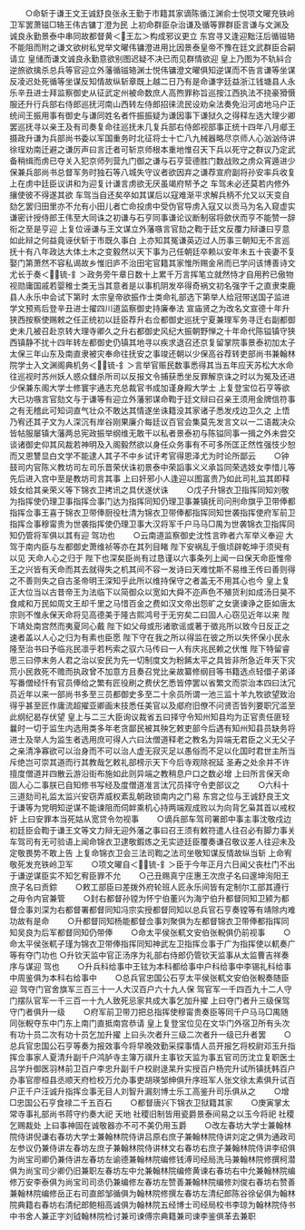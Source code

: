 <!-- { "loadSidebar": true } -->
　　○命斩于谦王文王诚舒良张永王勤于市籍其家谪陈循江渊俞士悦项文曜充铁岭卫军罢萧镃□辂王伟古镛丁澄为民  上初命群臣杂治谦及循等罪群臣言谦与文渊及诚良永勤景泰中串同故都督黄＜王厷＞构成邪议更立  东宫寻又逢迎黜汪后循镃辂不能阻而附之谦文欲树私党举文曜伟镛澄进用比因景泰皇帝不豫在廷文武群臣合嗣请立  皇储而谦文诚良永勤意欲别图迟疑不决已而见群情欲迎  皇上乃图为不轨紏合逆旅欲擒杀总兵等官迎立外藩循镃辂渊士悦伟镛澄文曜俱知逆谋而不告言谦等坐谋反凌迟处死循等坐谋反知情故纵斩章既上越二日乃有是命谦字廷益浙江钱塘县人永乐辛丑进士拜监察御史从征武定州被命数庶人高煦罪称旨巡按江西执法不挠豪猾慑服还升行兵部右侍郎巡抚河南山西转左侍郎招徕流民设劝籴法奏免沿河卤地马户正统间王振用事有御史与谦同姓名者忤振振疑为谦因事下谦狱久之得释左选大理少卿罢巡抚寻以亲王及有司奏复命往巡抚未几复兵部右侍郎视部事正统十四年八月郕王摄政升谦为兵部尚书委以军国重务时北征将士十亡八九械器略尽京师人心汹汹侍讲徐珵劝南迁避之谦厉声曰言迁者可斩京师根本重地惟召天下兵以死守之群议乃定武备稍缉而虏已夺关入犯京师列营九门御之谦与石亨营德胜门数战败之虏众宵遁进少保兼兵部尚书总督军务时独石等八城失守议者欲因弃之谦荐宣府副将孙安率兵收复  上在虏中廷臣议讲和为迎复计谦言虏欲无厌虽竭府帑予之  车驾未必还莫若内修外攘使彼不得遂其欲  车驾当自还矣卒如其谋后以寇难渐平求解兵柄不允又以天变自劾乞罢归田里亦不允有小田儿者亡命投虏中受伪官导虏入寇又以贡马为名入窥虚实谦密计授侍郎王伟至大同诛之初谦与石亨同事谦论议断制宿将歛伏而亨不能赞一辞衔之至是亨迎  上复位诬谦与王文谋立外藩嗾言官劾之鞫于廷文反覆力辩谦曰亨意如此辩之何益竟诬伏斩于市既久事白  上亦知其冤谦英迈过人历事三朝知无不言巡抚十有八年政达大体土木之变毅然以天下事为己任朝廷卒赖以安年未五十丧妻不复娶门第萧然不容私谒故乡惟旧庐不治田宅官籍其家惟所赐金帛而已学问该博善诗文尤长于奏＜锍-釒＞政务旁午章日数十上累千万言挥笔立就然恃才自用矜已傲物视勋庸国戚若婴稚士类无当其意者是以事机阴发卒得奇祸文初名强字千之直隶束鹿县人永乐中会试下第时  太宗皇帝欲振作士类命礼部选下第举人给冠带送国子监进学文预焉后登辛丑进士擢四川道监察御史持廉奉法  宣庙贤之为改名文宣德十年升狭西按察使赐敕之任正统初以廷臣荐升右佥都御史巡抚宁夏兼理军务寻迁右副都御史未几被召赴京转大理寺卿久之升右都御史风纪大振朝野惮之十年命代陈镒镇守狭西镇静不扰十四年转左都御史仍镇其地寻以疾求退召还京复留掌院事景泰初加太子太保三年山东及南直隶被灾奉命往抚安之事竣还朝以少保高谷荐转吏部尚书兼翰林院学士入文渊阁典机务＜锍-釒＞言举官赈民数事悉得其当五年应天苏松大水命往巡视时苏州妖人惑众讎杀所司以反报文令捕获悉坐反罪解京诛之时以为冤及还进少保兼东阁大学士修寰宇通志充总裁官书成加谨身殿大学士  上复登宝位石亨等欲大已功嗾言官劾文与于谦等有迎立外藩邪谋命鞫于廷文辩曰召亲王须用金牌信符事之有无稽此可知词直气壮众不敢达其情遂坐诛籍没其家诸子悉发戍边卫久之  上悟乃宥还其子文为人深沉有岸谷刚果廉介每廷议百官会集莫先发言文以一二语裁决众皆帖服屡镇大藩两总宪政振举纲维无敢干以私者景泰初与陈镒同事一揖之外未尝交谈诸御史仰其风裁若神明及入阁毅然欲以身任众务事有不可多所匡正然性强忮少恕而又恩讐显白文学不能逮人其子不中乡试讦考官得恩泽尤为时论所鄙云
　　○钟鼓司内官陈义教坊司左司乐晋荣伏诛初景泰中荣謟事义义承旨同荣选妓女李惜儿等先后进入宫中至是教坊司言其事  上曰奸邪小人逢迎以图富贵乃如此司礼监其即释妓女给其亲荣义等下锦衣卫拷讯之具伏遂伏诛
　　○戊子升锦衣卫指挥同知刘敬为指挥使仍理卫事指挥佥事门达为指挥同知仍理卫事兼镇抚司问刑命旗乎卫带俸都指挥佥事王喜于锦衣卫带俸厨役杜清为锦衣卫带俸都指挥同知世袭指挥使府军前卫指挥佥事穆甯贵为世袭指挥使仍理卫事大汉将军千户马马□禺为世袭锦衣卫指挥同知仍管将军俱以其有迎  驾功也
　　○云南道监察御史沈性言昨者六军举义奉迎  大驾于南内臣与左都御史萧维祯等亦在其列目睹  陛下安祸乱于俄顷辟乾坤于须臾有以见  天命人心之归于  陛下也深矣臣尚有过恳谨以六事条列上闻一曰保天命臣惟帝王之兴皆有天命而其去就得失之机其间不容一发诗曰天难忱斯不易维王传曰善则得之不善则失之自古圣帝明王深知乎此所以维持保守之者盖无不用其心也今  皇上复正大位当以古昔帝王为法临下以简御众以宽如大舜不迩声色不殖货利如成汤日昊不食咸和万民如周文王却千里之马惜百金之费如汉文帝出怨旷之女褒谏诤之臣如唐太宗则不惟永保天命将见高德美于隆古熙鸿号于无穷矣二曰固人心窃见近年以来  陛下靖处南宫然而夷夏同心戴  陛下如父母或形诸歌谣或著于徵兆所以致今日反正之速者盖以人心之归为有素也臣愿  陛下守在我之所以得监在彼之所以失怀保小民永隆至治书曰予临兆民凛乎若杇索之驭六马传曰一人有庆兆民赖之伏惟  陛下特留睿思三曰停末务人君之治以安民为先一切制度文为粉餙太平之具皆非所急近年天下灾荒小民救死不赡而执政曾不加意方且奏召党比亲故纂修纲目等书籍选点轻儇子弟译写番僧经忏有官员俸给之繁有匠役刷之费伏乞悉皆停罢以省繁文而崇治本四曰汰冗员近年以来一部尚书多至三员都御史多至二十余员所谓一池三监十羊九牧欲望致治得乎甚至匠作庸流超擢亚卿画末技悉任美官以及郕府旧僚不问贤否皆列要职冗滥至此纲纪曷存伏望  皇上与二三大臣询议裁省五曰择守令知州知县均为正官责任匪轻曩时一切于监生内选用类多年老贪鄙民被其殃乞敕吏部今后遇有知州知县员缺务将进士及举人为监生者选用庶可得人六曰汰僧道释老之教名为异端无君臣之义无父子之亲清净寡欲可以治身而不可以治人虚无寂灭足以愚俗而不足以化国时君世主所当斥绝岂可崇其道而行其教哉乞敕礼部榜示天下今后寺观除祝延  圣寿之处余并不许擅度僧道并四散云游沿街布施如此则异端之教稍息户口之数必增  上曰所言保天命固人心二事朕已自知修书写经及度僧道准言汰冗员择守令吏部议之
　　○六科十三道劾司礼监太监兴安窃弄威权紊乱朝政锁南内之门易  东宫之位与王诚舒良王文于谦等为党明知逆谋不能谏阻而伺衅乘机心持两端观成败以为向背乞枭其首以戒权奸  上曰安罪本当死姑从宽贷令勿视事
　　○谪兵部车驾司署郎中事主事沈敬戍边初廷臣会鞫于谦王文等文力辩无迎外藩之事曰召王须有敕符遣人往召必有脚力事关车驾司有无可验语上闻命锦衣卫逮敬鍜炼之无实迹廷臣覆奏谦召敬议差人往迎未及定敬畏势不敢上告  上复命锦衣卫会三法司鞫之法司坐敬知谋反情故纵当斩  上命宥敬死发充铁岭卫军
　　○项文曜自＜锍-釒＞臣于今年正月六日闻父丧杜门不出于谦逆谋臣实不知乞宥臣罪不允
　　○己丑赐真宁庄惠王次庶子名曰邃坤洵阳王庶子名曰贡錝
　　○敕工部臣曰差拨外府轮班人匠永乐间皆有定制尔工部其遵行之毋令内官兼管
　　○封右都督孙镗为怀宁伯董兴为海宁伯升都督同知卫颍为都督佥事刘深为右都督署都督同知冯宗实授都督同知以总兵官石亨奏镗等有靖除内难功故有是命
　　○升都督同知杨能都督佥事刘聚俱为左都督锦衣卫带俸都指挥同知吴良为后军都督同知仍带俸
　　○命太平侯张軏文安伯张輗俱仍前视事
　　○命太平侯张軏子瑾为锦衣卫带俸指挥同知神武左卫指挥佥事于广为指挥使以軏奏广等有夺门功也
○升钦天监中官正汤序为礼部右侍郎仍管钦天监事从太监曹吉祥奏序与谋迎  驾也
　　○升兵科给事中王铉为本科都给事中户科给事中李锡礼科给事中周鉴俱为本科右给事中
　　○总兵官忠国公石亨太平侯张軏文安伯张輗奏随臣迎  驾夺门官舍旗军三百三十一人大汉百户六十九人保  驾官军一千四百九十二人守门摆队官军一千三百一十九人致死忌家共成大事乞加升擢  上曰夺门者升三级保驾守门者俱升一级
　　○府军前卫带刀把总指挥使穆甯贵奏臣等同千户马马□禺随同张輗夺东中门东上南门直抵南宫恭请  皇上复登宝位见在文华门外宿卫所有头次有功十员二次有功十员乞加升擢  上曰头次者升三级二次者升一级已升者罢
　　○总兵官忠国公石亨等奏为报效事今将早晚效勤采探事情人员开报乞将校尉邓玉升指挥佥事家人夏清升副千户鸿胪寺主簿万祺升主事钦天监为事五官司历沈立复职医士吕学升御医羽林前卫百户李忠升副千户校尉逯杲升实授百户杨完升试所镇抚韩百户办事官廖桓县丞顺天府检校万允办事吏胡瑛邹绅俱升序班军人张文徐太素俱升试百户正千户汪诚升指挥佥事无目人刘智升漏刻博士乐工高鉴升司乐俱从之
　　○增□忠国公石亨食禄二千五百石
　　○都督唐兴下锦衣卫狱籍其家
　　○庚寅掌太常寺事礼部尚书蒋守约奏大祀  天地  社稷旧制皆用瓷爵景泰间易之以玉今将祀  社稷乞赐裁处  上曰事神固在诚敬器亦不可不美仍用玉爵
　　○改左春坊大学士兼翰林院侍讲倪谦右春坊大学士兼翰林院侍讲吕原右庶子兼翰林院侍讲刘定之俱为通政司左参议仍兼侍讲左春坊左庶子兼翰林院侍讲林文右春坊右庶子兼翰林院侍讲李绍俱为尚宝司卿仍兼侍讲左春坊左谕德兼翰林院编修钱溥司经局洗马兼翰林院修撰柯潜俱为尚宝司少卿仍旧兼职左春坊左中允兼翰林院编修黄谏右春坊右中允兼翰林院编修万安李泰俱为尚宝司司丞仍兼编修左春坊左赞善兼翰林院编修刘俊右春坊右赞善兼翰林院编修岳正右司直郎邹循俱为翰林院修撰左春坊左清纪郎陈谷徐佖俱为翰林院典籍右春坊右清纪郎鲍相高诚俱为翰林院五经博士司经局校书李琼为翰林院侍书中书舍人兼正字刘钺翰林院检讨兼司谏傅宗典籍兼司谏李鉴俱革去兼职
